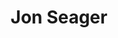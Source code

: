 ---
avatar: /images/people/jnsgruk.jpg
avatar_small: /images/people/jnsgruk_small.jpg
bio: null
homepage: null
instagram: null
linkedin: null
title: Jon Seager
twitter: null
type: guest
username: jnsgruk
youtube: null
---
